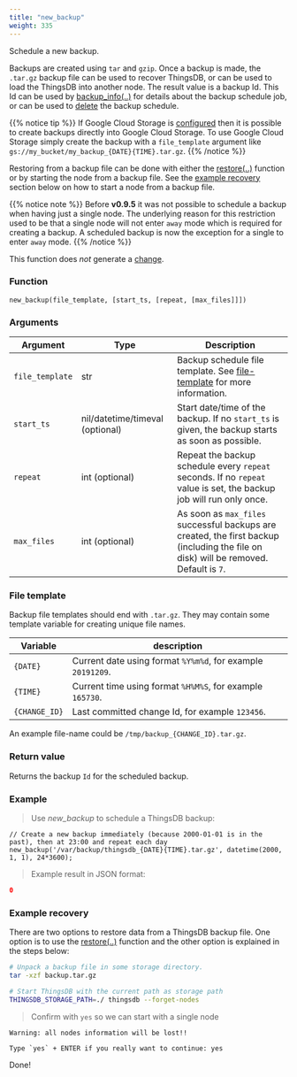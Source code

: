 ```yaml
---
title: "new_backup"
weight: 335
---
```


Schedule a new backup.

Backups are created using `tar` and `gzip`. Once a backup is made, the `.tar.gz` backup
file can be used to recover ThingsDB, or can be used to load the ThingsDB into another node.
The result value is a backup Id. This Id can be used by [backup_info(..)](../backup_info) for details
about the backup schedule job, or can be used to [delete](../del_backup) the backup schedule.

{{% notice tip %}}
If Google Cloud Storage is [configured](../../getting-started/configuration) then it is possible to create backups directly into Google Cloud Storage.
To use Google Cloud Storage simply create the backup with a `file_template` argument like `gs://my_bucket/my_backup_{DATE}{TIME}.tar.gz`.
{{% /notice %}}

Restoring from a backup file can be done with either the [restore(..)](../../thingsdb-api/restore) function or by starting the node from a backup file. See the [example recovery](#example-recovery) section below on how to start a node from a backup file.

{{% notice note %}}
Before **v0.9.5** it was not possible to schedule a backup when having just a single node. The underlying reason for this restriction used to be that a single node will not enter `away` mode which is required for creating a backup. A scheduled backup is now the exception for a single to enter `away` mode.
{{% /notice %}}

This function does *not* generate a [change](../../overview/changes).

### Function

`new_backup(file_template, [start_ts, [repeat, [max_files]]])`

### Arguments

Argument | Type | Description
--------- | ----------- | -----------
`file_template` | str | Backup schedule file template. See [file-template](#file-template) for more information.
`start_ts` | nil/datetime/timeval (optional) | Start date/time of the backup. If no `start_ts` is given, the backup starts as soon as possible.
`repeat` | int (optional) | Repeat the backup schedule every `repeat` seconds. If no `repeat` value is set, the backup job will run only once.
`max_files` | int (optional) | As soon as `max_files` successful backups are created, the first backup (including the file on disk) will be removed. Default is `7`.

### File template

Backup file templates should end with `.tar.gz`. They may contain some template variable
for creating unique file names.

Variable | description
-------- | -----------
`{DATE}` | Current date using format `%Y%m%d`, for example `20191209`.
`{TIME}` | Current time using format `%H%M%S`, for example `165730`.
`{CHANGE_ID}` | Last committed change Id, for example `123456`.

An example file-name could be `/tmp/backup_{CHANGE_ID}.tar.gz`.

### Return value

Returns the backup `Id` for the scheduled backup.

### Example

> Use *new_backup* to schedule a ThingsDB backup:

```thingsdb,syntax_only,@n
// Create a new backup immediately (because 2000-01-01 is in the past), then at 23:00 and repeat each day
new_backup('/var/backup/thingsdb_{DATE}{TIME}.tar.gz', datetime(2000, 1, 1), 24*3600);
```

> Example result in JSON format:

```json
0
```

### Example recovery

There are two options to restore data from a ThingsDB backup file. One option is to use the [restore(..)](../../thingsdb-api/restore) function
and the other option is explained in the steps below:

```bash
# Unpack a backup file in some storage directory.
tar -xzf backup.tar.gz
```

```bash
# Start ThingsDB with the current path as storage path
THINGSDB_STORAGE_PATH=./ thingsdb --forget-nodes
```

> Confirm with `yes` so we can start with a single node

```none
Warning: all nodes information will be lost!!

Type `yes` + ENTER if you really want to continue: yes
```

Done!
